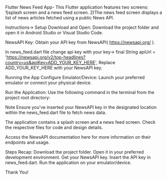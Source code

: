 
Flutter News Feed App- 
This Flutter application features two screens: 
1)splash screen and a news feed screen.
2)The news feed screen displays a list of news articles fetched using a public News API.

Instructions->
Setup
Download and Open: Download the project folder and open it in Android Studio or Visual Studio Code.

NewsAPI Key: Obtain your API key from NewsAPI( https://newsapi.org/ ).

In news_feed.dart file change api key with your key-> 
final String apiUrl = 'https://newsapi.org/v2/top-headlines?country=us&apiKey=ADD_YOUR_KEY_HERE',
Replace ADD_YOUR_KEY_HERE with your NewsAPI key.

Running the App
Configure Emulator/Device:
Launch your preferred emulator or connect your physical device.

Run the Application:
Use the following command in the terminal from the project root directory:

Note
Ensure you've inserted your NewsAPI key in the designated location within the news_feed.dart file to fetch news data.

The application contains a splash screen and a news feed screen. Check the respective files for code and design details.

Access the NewsAPI documentation here for more information on their endpoints and usage.

Steps Recap:
Download the project folder.
Open it in your preferred development environment.
Get your NewsAPI key.
Insert the API key in news_feed.dart.
Run the application on your emulator/device.

Thank You!


